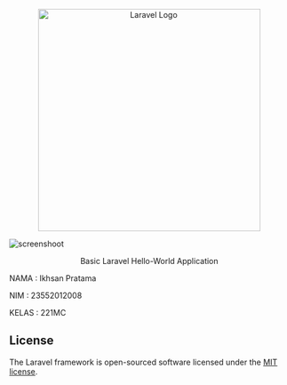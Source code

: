 <p align="center"><a href="#" target="_blank"><img src="https://raw.githubusercontent.com/laravel/art/master/logo-lockup/5%20SVG/2%20CMYK/1%20Full%20Color/laravel-logolockup-cmyk-red.svg" width="400" alt="Laravel Logo"></a></p>

![screenshoot](https://github.com/ikhsanpratama/laravel-helloworld/assets/5057373/e72181b7-23a5-4a34-aba8-fb544c8ca82f)
<p align="center">Basic Laravel Hello-World Application</p>

<p>NAMA : Ikhsan Pratama</p>
<p>NIM  : 23552012008</p>
<p>KELAS : 221MC</p>


## License

The Laravel framework is open-sourced software licensed under the [MIT license](https://opensource.org/licenses/MIT).
